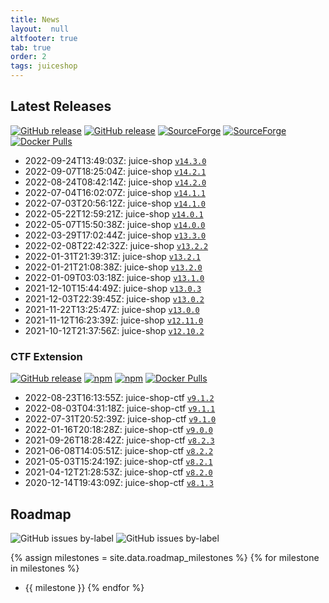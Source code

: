 ```yaml
---
title: News
layout:  null
altfooter: true
tab: true
order: 2
tags: juiceshop
---
```


## Latest Releases

[![GitHub release](https://img.shields.io/github/release/juice-shop/juice-shop.svg)](https://github.com/juice-shop/juice-shop/releases/latest)
[![GitHub release](https://img.shields.io/github/downloads/juice-shop/juice-shop/total.svg)](https://github.com/juice-shop/juice-shop/releases/latest)
[![SourceForge](https://img.shields.io/sourceforge/dm/juice-shop?label=sourceforge%20downloads)](https://sourceforge.net/projects/juice-shop/)
[![SourceForge](https://img.shields.io/sourceforge/dt/juice-shop?label=sourceforge%20downloads)](https://sourceforge.net/projects/juice-shop/)
[![Docker Pulls](https://img.shields.io/docker/pulls/bkimminich/juice-shop.svg)](https://hub.docker.com/r/bkimminich/juice-shop)

<!-- next:juice-shop -->
* 2022-09-24T13:49:03Z: juice-shop [`v14.3.0`](https://github.com/juice-shop/juice-shop/releases/tag/v14.3.0)
* 2022-09-07T18:25:04Z: juice-shop [`v14.2.1`](https://github.com/juice-shop/juice-shop/releases/tag/v14.2.1)
* 2022-08-24T08:42:14Z: juice-shop [`v14.2.0`](https://github.com/juice-shop/juice-shop/releases/tag/v14.2.0)
* 2022-07-04T16:02:07Z: juice-shop [`v14.1.1`](https://github.com/juice-shop/juice-shop/releases/tag/v14.1.1)
* 2022-07-03T20:56:12Z: juice-shop [`v14.1.0`](https://github.com/juice-shop/juice-shop/releases/tag/v14.1.0)
* 2022-05-22T12:59:21Z: juice-shop [`v14.0.1`](https://github.com/juice-shop/juice-shop/releases/tag/v14.0.1)
* 2022-05-07T15:50:38Z: juice-shop [`v14.0.0`](https://github.com/juice-shop/juice-shop/releases/tag/v14.0.0)
* 2022-03-29T17:02:44Z: juice-shop [`v13.3.0`](https://github.com/juice-shop/juice-shop/releases/tag/v13.3.0)
* 2022-02-08T22:42:32Z: juice-shop [`v13.2.2`](https://github.com/juice-shop/juice-shop/releases/tag/v13.2.2)
* 2022-01-31T21:39:31Z: juice-shop [`v13.2.1`](https://github.com/juice-shop/juice-shop/releases/tag/v13.2.1)
* 2022-01-21T21:08:38Z: juice-shop [`v13.2.0`](https://github.com/juice-shop/juice-shop/releases/tag/v13.2.0)
* 2022-01-09T03:03:18Z: juice-shop [`v13.1.0`](https://github.com/juice-shop/juice-shop/releases/tag/v13.1.0)
* 2021-12-10T15:44:49Z: juice-shop [`v13.0.3`](https://github.com/juice-shop/juice-shop/releases/tag/v13.0.3)
* 2021-12-03T22:39:45Z: juice-shop [`v13.0.2`](https://github.com/juice-shop/juice-shop/releases/tag/v13.0.2)
* 2021-11-22T13:25:47Z: juice-shop [`v13.0.0`](https://github.com/juice-shop/juice-shop/releases/tag/v13.0.0)
* 2021-11-12T16:23:39Z: juice-shop [`v12.11.0`](https://github.com/juice-shop/juice-shop/releases/tag/v12.11.0)
* 2021-10-12T21:37:56Z: juice-shop [`v12.10.2`](https://github.com/juice-shop/juice-shop/releases/tag/v12.10.2)

### CTF Extension

[![GitHub release](https://img.shields.io/github/release/juice-shop/juice-shop-ctf.svg)](https://github.com/juice-shop/juice-shop-ctf/releases/latest)
[![npm](https://img.shields.io/npm/dm/juice-shop-ctf-cli.svg)](https://www.npmjs.com/package/juice-shop-ctf-cli)
[![npm](https://img.shields.io/npm/dt/juice-shop-ctf-cli.svg)](https://www.npmjs.com/package/juice-shop-ctf-cli)
[![Docker Pulls](https://img.shields.io/docker/pulls/bkimminich/juice-shop-ctf.svg)](https://hub.docker.com/r/bkimminich/juice-shop-ctf)

<!-- next:juice-shop-ctf -->
* 2022-08-23T16:13:55Z: juice-shop-ctf [`v9.1.2`](https://github.com/juice-shop/juice-shop-ctf/releases/tag/v9.1.2)
* 2022-08-03T04:31:18Z: juice-shop-ctf [`v9.1.1`](https://github.com/juice-shop/juice-shop-ctf/releases/tag/v9.1.1)
* 2022-07-31T20:52:39Z: juice-shop-ctf [`v9.1.0`](https://github.com/juice-shop/juice-shop-ctf/releases/tag/v9.1.0)
* 2022-01-16T20:18:28Z: juice-shop-ctf [`v9.0.0`](https://github.com/juice-shop/juice-shop-ctf/releases/tag/v9.0.0)
* 2021-09-26T18:28:42Z: juice-shop-ctf [`v8.2.3`](https://github.com/juice-shop/juice-shop-ctf/releases/tag/v8.2.3)
* 2021-06-08T14:05:51Z: juice-shop-ctf [`v8.2.2`](https://github.com/juice-shop/juice-shop-ctf/releases/tag/v8.2.2)
* 2021-05-03T15:24:19Z: juice-shop-ctf [`v8.2.1`](https://github.com/juice-shop/juice-shop-ctf/releases/tag/v8.2.1)
* 2021-04-12T21:28:53Z: juice-shop-ctf [`v8.2.0`](https://github.com/juice-shop/juice-shop-ctf/releases/tag/v8.2.0)
* 2020-12-14T19:43:09Z: juice-shop-ctf
  [`v8.1.3`](https://github.com/juice-shop/juice-shop-ctf/releases/tag/v8.1.3)

## Roadmap

![GitHub issues by-label](https://img.shields.io/github/issues/juice-shop/juice-shop/help%20wanted.svg)
![GitHub issues by-label](https://img.shields.io/github/issues/juice-shop/juice-shop/good%20first%20issue.svg)

{% assign milestones = site.data.roadmap_milestones %}
{% for milestone in milestones %}
* {{ milestone }}
{% endfor %}
